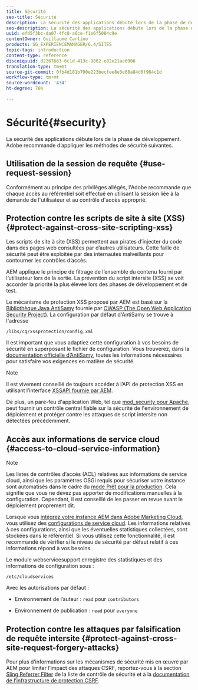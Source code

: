 ```yaml
---
title: Sécurité
seo-title: Sécurité
description: La sécurité des applications débute lors de la phase de développement.
seo-description: La sécurité des applications débute lors de la phase de développement.
uuid: efd5f3bc-da07-4fc8-a6ce-f1e6f5084c9e
contentOwner: Guillaume Carlino
products: SG_EXPERIENCEMANAGER/6.4/SITES
topic-tags: introduction
content-type: reference
discoiquuid: d2267663-6c1d-413c-9862-e82e21ae6906
translation-type: tm+mt
source-git-commit: 0fb4d181b700e223becfee8e3e68a84d6f964c1d
workflow-type: tm+mt
source-wordcount: '434'
ht-degree: 76%

---
```



# Sécurité{#security}

La sécurité des applications débute lors de la phase de développement. Adobe recommande d’appliquer les méthodes de sécurité suivantes.

## Utilisation de la session de requête  {#use-request-session}

Conformément au principe des privilèges allégés, l&#39;Adobe recommande que chaque accès au référentiel soit effectué en utilisant la session liée à la demande de l&#39;utilisateur et au contrôle d&#39;accès approprié.

## Protection contre les scripts de site à site (XSS) {#protect-against-cross-site-scripting-xss}

Les scripts de site à site (XSS) permettent aux pirates d’injecter du code dans des pages web consultées par d’autres utilisateurs. Cette faille de sécurité peut être exploitée par des internautes malveillants pour contourner les contrôles d’accès.

AEM applique le principe de filtrage de l’ensemble du contenu fourni par l’utilisateur lors de la sortie. La prévention du script intersite (XSS) se voit accorder la priorité la plus élevée lors des phases de développement et de test.

Le mécanisme de protection XSS proposé par AEM est basé sur la [Bibliothèque Java AntiSamy](https://www.owasp.org/index.php/Category:OWASP_AntiSamy_Project) fournie par [OWASP (The Open Web Application Security Project)](https://www.owasp.org/). La configuration par défaut d&#39;AntiSamy se trouve à l&#39;adresse

`/libs/cq/xssprotection/config.xml`

Il est important que vous adaptiez cette configuration à vos besoins de sécurité en superposant le fichier de configuration. Vous trouverez, dans la [documentation officielle d’AntiSamy](https://www.owasp.org/index.php/Category:OWASP_AntiSamy_Project), toutes les informations nécessaires pour satisfaire vos exigences en matière de sécurité.

>[!NOTE]
>
>Il est vivement conseillé de toujours accéder à l’API de protection XSS en utilisant l’interface [XSSAPI fournie par AEM](https://helpx.adobe.com/experience-manager/6-4/sites/developing/using/reference-materials/javadoc/com/adobe/granite/xss/XSSAPI.html).

De plus, un pare-feu d&#39;application Web, tel que [mod_security pour Apache](https://www.modsecurity.org), peut fournir un contrôle central fiable sur la sécurité de l&#39;environnement de déploiement et protéger contre les attaques de script intersite non détectées précédemment.

## Accès aux informations de service cloud {#access-to-cloud-service-information}

>[!NOTE]
>
>Les listes de contrôles d’accès (ACL) relatives aux informations de service cloud, ainsi que les paramètres OSGi requis pour sécuriser votre instance sont automatisés dans le cadre du [mode Prêt pour la production](/help/sites-administering/production-ready.md). Cela signifie que vous ne devez pas apporter de modifications manuelles à la configuration. Cependant, il est conseillé de les passer en revue avant le déploiement proprement dit.

Lorsque vous [intégrez votre instance AEM dans Adobe Marketing Cloud](/help/sites-administering/marketing-cloud.md), vous utilisez des [configurations de service cloud](/help/sites-developing/extending-cloud-config.md). Les informations relatives à ces configurations, ainsi que les éventuelles statistiques collectées, sont stockées dans le référentiel. Si vous utilisez cette fonctionnalité, il est recommandé de vérifier si le niveau de sécurité par défaut relatif à ces informations répond à vos besoins.

Le module webservicesupport enregistre des statistiques et des informations de configuration sous :

`/etc/cloudservices`

Avec les autorisations par défaut :

* Environnement de l’auteur : `read` pour `contributors`

* Environnement de publication : `read` pour `everyone`

## Protection contre les attaques par falsification de requête intersite {#protect-against-cross-site-request-forgery-attacks}

Pour plus d’informations sur les mécanismes de sécurité mis en œuvre par AEM pour limiter l’impact des attaques CSRF, reportez-vous à la section [Sling Referrer Filter](/help/sites-administering/security-checklist.md#protect-against-cross-site-request-forgery) de la liste de contrôle de sécurité et à la [documentation de l’infrastructure de protection CSRF](/help/sites-developing/csrf-protection.md).